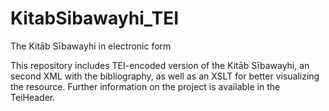 # KitabSibawayhi_TEI
The Kitāb Sībawayhi in electronic form

This repository includes TEI-encoded version of the Kitāb Sībawayhi, an second XML with the bibliography, as well as an XSLT for better visualizing the resource.
Further information on the project is available in the TeiHeader.

